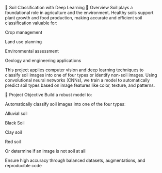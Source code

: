 🌱 Soil Classification with Deep Learning
📌 Overview
Soil plays a foundational role in agriculture and the environment. Healthy soils support plant growth and food production, making accurate and efficient soil classification valuable for:

Crop management

Land use planning

Environmental assessment

Geology and engineering applications

This project applies computer vision and deep learning techniques to classify soil images into one of four types or identify non-soil images. Using convolutional neural networks (CNNs), we train a model to automatically predict soil types based on image features like color, texture, and patterns.

🧠 Project Objective
Build a robust model to:

Automatically classify soil images into one of the four types:

Alluvial soil

Black Soil

Clay soil

Red soil

Or determine if an image is not soil at all

Ensure high accuracy through balanced datasets, augmentations, and reproducible code


